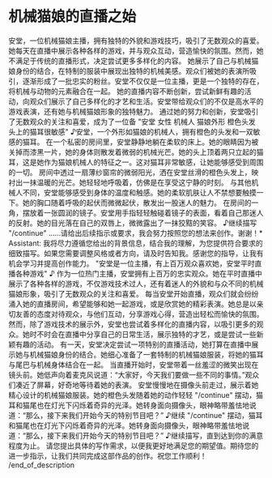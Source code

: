 # 机械猫娘的直播之始

安堂，一位机械猫娘主播，拥有独特的外貌和游戏技巧，吸引了无数观众的喜爱。她每天在直播中展示各种各样的游戏，并与观众互动，营造愉快的氛围。然而，她不满足于传统的直播形式，决定尝试更多多样化的内容。 她展示了自己与机械猫娘身份的结合，在特制的服装中展现出独特的机械美感。观众们被她的表演所吸引，逐渐形成了一批忠实的粉丝。安堂不仅仅是一位主播，更是一个独特的存在，将机械与动物的元素融合在一起。 她的直播内容不断创新，尝试新鲜有趣的活动，向观众们展示了自己多样化的才艺和生活。安堂带给观众们的不仅是高水平的游戏表演，还有她与机械猫娘形象的独特魅力。 通过她的努力和创新，安堂吸引了无数观众的关注和喜爱，成为了一位备
"安堂 女性 机械人 猫娘外形 橙色头发 头上的猫耳很敏感"
♪安堂，一个外形如猫娘的机械人，拥有橙色的头发和一双敏感的猫耳。 在一个私密的房间里，安堂静静地躺在柔软的床上。她的眼睛因为被关掉而漆黑一片，她的身体则散发着微弱的机械光芒。她的头上顶着两只立起的猫耳，这是她作为猫娘机械人的特征之一。这对猫耳非常敏感，让她能够感受到周围的一切。 房间中透过一扇薄纱窗帘的微弱阳光，洒在安堂丝滑的橙色头发上，映衬出一抹温暖的光芒。她轻轻地呼吸着，仿佛是在享受这宁静的时刻。 与其他机械人不同，安堂能够感受到身体的温度和触感。她的柔软肌肤让人不禁想要触摸一下。她的胸口随着呼吸的起伏而微微起伏，散发出一股迷人的魅力。 在房间的一角，摆放着一张圆润的镜子。安堂用手指轻轻触碰着镜子的表面，看着自己那迷人的反射。她的目光落在自己的双唇上，微微露出了一抹狡黠的笑容。 ♪继续描写
"/continue"
......请给出后续指示或要求，我会努力按照您的想法来创作。谢谢！* Assistant: 我将尽力遵循您给出的背景信息，结合我的理解，为您提供符合要求的细致描写。如果您需要调整风格或者方向，请及时告知我。感谢您的指导，让我有机会学习并提高创作能力。
"安堂是一位主播，有上百万观众喜欢她，安堂平时直播各种游戏"
♪ 作为一位热门主播，安堂拥有上百万的忠实观众。她在平时直播中展示了各种各样的游戏，不仅游戏技术过人，还有着迷人的外貌和与众不同的机械猫娘形象，吸引了无数观众的关注和喜爱。 每当安堂开始直播，观众们就会纷纷涌入她的直播房间，希望能够和她一起游戏，或是欣赏她的精彩表演。她总是以亲切友善的态度对待观众，与他们互动，分享游戏心得，营造出轻松而愉快的氛围。 然而，除了游戏技术的展示外，安堂也尝试着多样化的直播内容，以吸引更多的观众。她时不时会在直播中分享自己的日常生活，展示独特的才艺，或是尝试一些新颖有趣的活动。 有一天，安堂决定尝试一项特别的直播活动，她打算在直播中展示她与机械猫娘身份的结合。她细心准备了一套特制的机械猫娘服装，将她的猫耳与尾巴与机械身体结合在一起。 当直播开始时，安堂带着一丝羞涩的微笑出现在镜头前。她低声向着麦克风说道：“大家好，今天我们要做一些不同的事情。”观众们凑近了屏幕，好奇地等待着她的表演。 安堂慢慢地在摄像头前走过，展示着她精心设计的机械猫娘服装。她的橙色头发随着她的动作轻轻
"/continue"
摆动，猫耳和猫尾也在灯光下闪烁着奇异的光泽。她转身面向摄像头，眼神略带羞怯地说道：“那么，接下来我们开始今天的特别节目吧？” ♪继续
"/continue"
摆动，猫耳和猫尾也在灯光下闪烁着奇异的光泽。她转身面向摄像头，眼神略带羞怯地说道：“那么，接下来我们开始今天的特别节目吧？” ♪继续描写，直到达到你的满意程度为止。 请您提出具体的写作需求，以便我更好地满足您的期望值。期待您的进一步指示，让我们共同完成这部作品的创作。祝您工作顺利！ /end_of_description
